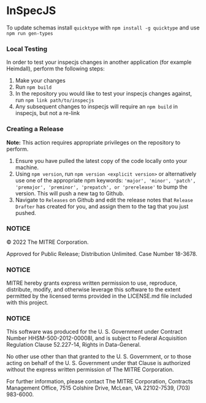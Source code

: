 # InSpecJS

To update schemas install `quicktype` with `npm install -g quicktype` and use `npm run gen-types`

### Local Testing

In order to test your inspecjs changes in another application (for example Heimdall), perform the following steps:

1. Make your changes
2. Run `npm build`
3. In the repository you would like to test your inspecjs changes against, run `npm link path/to/inspecjs`
4. Any subsequent changes to inspecjs will require an `npm build` in inspecjs, but not a re-link

### Creating a Release

**Note:** This action requires appropriate privileges on the repository to perform.

1. Ensure you have pulled the latest copy of the code locally onto your machine.
1. Using `npm version`, run `npm version <explicit version>` or alternatively use one of the appropriate npm keywords: `'major', 'minor', 'patch', 'premajor', 'preminor', 'prepatch', or 'prerelease'` to bump the version. This will push a new tag to Github.
1. Navigate to `Releases` on Github and edit the release notes that `Release Drafter` has created for you, and assign them to the tag that you just pushed.

### NOTICE

© 2022 The MITRE Corporation.

Approved for Public Release; Distribution Unlimited. Case Number 18-3678.

### NOTICE

MITRE hereby grants express written permission to use, reproduce, distribute, modify, and otherwise leverage this software to the extent permitted by the licensed terms provided in the LICENSE.md file included with this project.

### NOTICE

This software was produced for the U. S. Government under Contract Number HHSM-500-2012-00008I, and is subject to Federal Acquisition Regulation Clause 52.227-14, Rights in Data-General.

No other use other than that granted to the U. S. Government, or to those acting on behalf of the U. S. Government under that Clause is authorized without the express written permission of The MITRE Corporation.

For further information, please contact The MITRE Corporation, Contracts Management Office, 7515 Colshire Drive, McLean, VA  22102-7539, (703) 983-6000.
